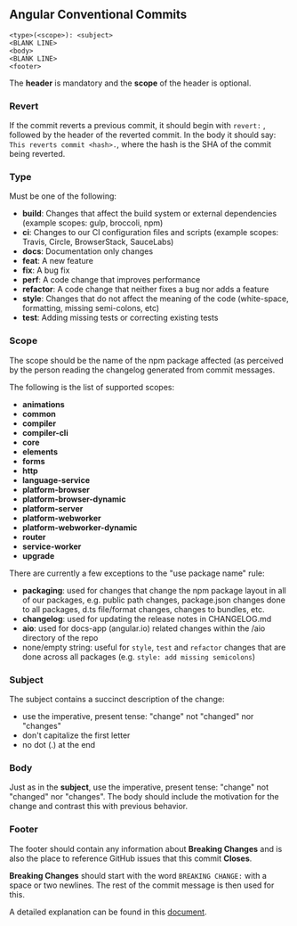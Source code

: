 ## Angular Conventional Commits

```
<type>(<scope>): <subject>
<BLANK LINE>
<body>
<BLANK LINE>
<footer>
```

The **header** is mandatory and the **scope** of the header is optional.

### [](https://github.com/angular/angular/blob/22b96b9/CONTRIBUTING.md#revert)Revert

If the commit reverts a previous commit, it should begin with `revert:` , followed by the header of the reverted commit. In the body it should say: `This reverts commit <hash>.`, where the hash is the SHA of the commit being reverted.

### Type

Must be one of the following:

-   **build**: Changes that affect the build system or external dependencies (example scopes: gulp, broccoli, npm)
-   **ci**: Changes to our CI configuration files and scripts (example scopes: Travis, Circle, BrowserStack, SauceLabs)
-   **docs**: Documentation only changes
-   **feat**: A new feature
-   **fix**: A bug fix
-   **perf**: A code change that improves performance
-   **refactor**: A code change that neither fixes a bug nor adds a feature
-   **style**: Changes that do not affect the meaning of the code (white-space, formatting, missing semi-colons, etc)
-   **test**: Adding missing tests or correcting existing tests

### [](https://github.com/angular/angular/blob/22b96b9/CONTRIBUTING.md#scope)Scope

The scope should be the name of the npm package affected (as perceived by the person reading the changelog generated from commit messages.

The following is the list of supported scopes:

-   **animations**
-   **common**
-   **compiler**
-   **compiler-cli**
-   **core**
-   **elements**
-   **forms**
-   **http**
-   **language-service**
-   **platform-browser**
-   **platform-browser-dynamic**
-   **platform-server**
-   **platform-webworker**
-   **platform-webworker-dynamic**
-   **router**
-   **service-worker**
-   **upgrade**

There are currently a few exceptions to the "use package name" rule:

-   **packaging**: used for changes that change the npm package layout in all of our packages, e.g. public path changes, package.json changes done to all packages, d.ts file/format changes, changes to bundles, etc.
-   **changelog**: used for updating the release notes in CHANGELOG.md
-   **aio**: used for docs-app (angular.io) related changes within the /aio directory of the repo
-   none/empty string: useful for `style`, `test` and `refactor` changes that are done across all packages (e.g. `style: add missing semicolons`)

### [](https://github.com/angular/angular/blob/22b96b9/CONTRIBUTING.md#subject)Subject

The subject contains a succinct description of the change:

-   use the imperative, present tense: "change" not "changed" nor "changes"
-   don't capitalize the first letter
-   no dot (.) at the end

### [](https://github.com/angular/angular/blob/22b96b9/CONTRIBUTING.md#body)Body

Just as in the **subject**, use the imperative, present tense: "change" not "changed" nor "changes". The body should include the motivation for the change and contrast this with previous behavior.

### [](https://github.com/angular/angular/blob/22b96b9/CONTRIBUTING.md#footer)

### Footer

The footer should contain any information about **Breaking Changes** and is also the place to reference GitHub issues that this commit **Closes**.

**Breaking Changes** should start with the word `BREAKING CHANGE:` with a space or two newlines. The rest of the commit message is then used for this.

A detailed explanation can be found in this [document](https://docs.google.com/document/d/1QrDFcIiPjSLDn3EL15IJygNPiHORgU1_OOAqWjiDU5Y/edit#).